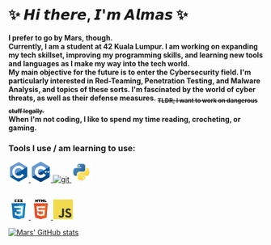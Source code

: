 # :sparkles: 𝙃𝙞 𝙩𝙝𝙚𝙧𝙚, 𝙄'𝙢 𝘼𝙡𝙢𝙖𝙨 :sparkles:

<p> 
	<b>
	I prefer to go by Mars, though.
	<br>Currently, I am a student at 42 Kuala Lumpur. I am working on expanding my tech skillset, improving my programming skills, and learning new tools and languages as I make my way into the tech world.
	<br>My main objective for the future is to enter the Cybersecurity field. I'm particularly interested in Red-Teaming, Penetration Testing, and Malware Analysis, and topics of these sorts. I'm fascinated by the world of cyber threats, as well as their defense measures.
	<sub><s>TLDR; I want to work on dangerous stuff legally.</s></sub>
	<br> When I'm not coding, I like to spend my time reading, crocheting, or gaming.
	</b>
</p>

### Tools I use / am learning to use:
<p align="left"> <a href="https://www.cprogramming.com/" target="_blank" rel="noreferrer"> <img src="https://raw.githubusercontent.com/devicons/devicon/master/icons/c/c-original.svg" alt="c" width="40" height="40"/> </a> <a href="https://www.w3schools.com/cpp/" target="_blank" rel="noreferrer"> <img src="https://raw.githubusercontent.com/devicons/devicon/master/icons/cplusplus/cplusplus-original.svg" alt="cplusplus" width="40" height="40"/> </a> <a href="https://git-scm.com/" target="_blank" rel="noreferrer"> <img src="https://www.vectorlogo.zone/logos/git-scm/git-scm-icon.svg" alt="git" width="40" height="40"/> </a> <a href="https://www.python.org" target="_blank" rel="noreferrer"> <img src="https://raw.githubusercontent.com/devicons/devicon/master/icons/python/python-original.svg" alt="python" width="40" height="40"/> </a> </p>
<br>
<a href="https://www.w3schools.com/css/" target="_blank" rel="noreferrer"> <img src="https://raw.githubusercontent.com/devicons/devicon/master/icons/css3/css3-original-wordmark.svg" alt="css3" width="40" height="40"/> </a> <a href="https://www.w3.org/html/" target="_blank" rel="noreferrer"> <img src="https://raw.githubusercontent.com/devicons/devicon/master/icons/html5/html5-original-wordmark.svg" alt="html5" width="40" height="40"/> </a> <a href="https://developer.mozilla.org/en-US/docs/Web/JavaScript" target="_blank" rel="noreferrer"> <img src="https://raw.githubusercontent.com/devicons/devicon/master/icons/javascript/javascript-original.svg" alt="javascript" width="40" height="40"/> </a>

[![Mars' GitHub stats](https://github-readme-stats.vercel.app/api?username=M4rrs&theme=synthwave)](https://github.com/M4rrs/github-readme-stats)